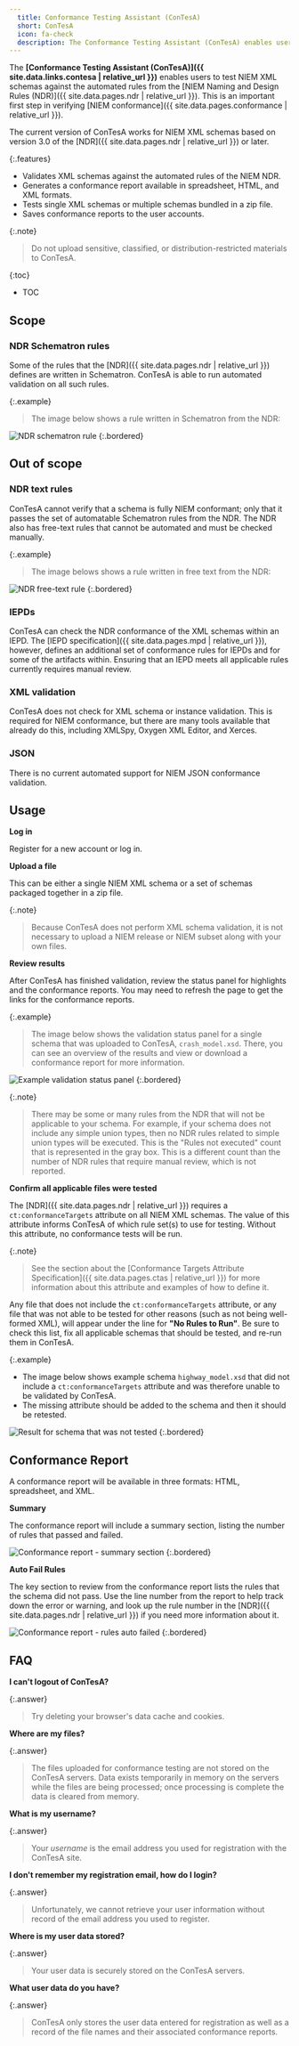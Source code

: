 ```yaml
---
  title: Conformance Testing Assistant (ConTesA)
  short: ConTesA
  icon: fa-check
  description: The Conformance Testing Assistant (ConTesA) enables users to test NIEM XML schemas against the automated rules from the NIEM Naming and Design Rules (NDR).
---
```


The **[Conformance Testing Assistant (ConTesA)]({{ site.data.links.contesa | relative_url }})** enables users to test NIEM XML schemas against the automated rules from the [NIEM Naming and Design Rules (NDR)]({{ site.data.pages.ndr | relative_url }}).  This is an important first step in verifying [NIEM conformance]({{ site.data.pages.conformance | relative_url }}).

The current version of ConTesA works for NIEM XML schemas based on version 3.0 of the [NDR]({{ site.data.pages.ndr | relative_url }}) or later.

{:.features}
- Validates XML schemas against the automated rules of the NIEM NDR.
- Generates a conformance report available in spreadsheet, HTML, and XML formats.
- Tests single XML schemas or multiple schemas bundled in a zip file.
- Saves conformance reports to the user accounts.

{:.note}
> Do not upload sensitive, classified, or distribution-restricted materials to ConTesA.

{:toc}
- TOC

<!--more-->

## Scope

### NDR Schematron rules

Some of the rules that the [NDR]({{ site.data.pages.ndr | relative_url }}) defines are written in Schematron.  ConTesA is able to run automated validation on all such rules.

{:.example}
> The image below shows a rule written in Schematron from the NDR:

![NDR schematron rule](assets/rule-schematron.png)
{:.bordered}

## Out of scope

### NDR text rules

ConTesA cannot verify that a schema is fully NIEM conformant; only that it passes the set of automatable Schematron rules from the NDR.  The NDR also has free-text rules that cannot be automated and must be checked manually.

{:.example}
> The image belows shows a rule written in free text from the NDR:

![NDR free-text rule](assets/rule-text.png)
{:.bordered}

### IEPDs

ConTesA can check the NDR conformance of the XML schemas within an IEPD.  The [IEPD specification]({{ site.data.pages.mpd | relative_url }}), however, defines an additional set of conformance rules for IEPDs and for some of the artifacts within.  Ensuring that an IEPD meets all applicable rules currently requires manual review.

### XML validation

ConTesA does not check for XML schema or instance validation.  This is required for NIEM conformance, but there are many tools available that already do this, including XMLSpy, Oxygen XML Editor, and Xerces.

### JSON

There is no current automated support for NIEM JSON conformance validation.

## Usage

**Log in**

Register for a new account or log in.

**Upload a file**

This can be either a single NIEM XML schema or a set of schemas packaged together in a zip file.

{:.note}
> Because ConTesA does not perform XML schema validation, it is not necessary to upload a NIEM release or NIEM subset along with your own files.

**Review results**

After ConTesA has finished validation, review the status panel for highlights and the conformance reports.  You may need to refresh the page to get the links for the conformance reports.

{:.example}
> The image below shows the validation status panel for a single schema that was uploaded to ConTesA, `crash_model.xsd`.  There, you can see an overview of the results and view or download a conformance report for more information.

![Example validation status panel](assets/validation-status-callouts.png)
{:.bordered}

{:.note}
> There may be some or many rules from the NDR that will not be applicable to your schema.  For example, if your schema does not include any simple union types, then no NDR rules related to simple union types will be executed.  This is the "Rules not executed" count that is represented in the gray box.  This is a different count than the number of NDR rules that require manual review, which is not reported.

**Confirm all applicable files were tested**

The [NDR]({{ site.data.pages.ndr | relative_url }}) requires a `ct:conformanceTargets` attribute on all NIEM XML schemas.  The value of this attribute informs ConTesA of which rule set(s) to use for testing.  Without this attribute, no conformance tests will be run.

{:.note}
> See the section about the [Conformance Targets Attribute Specification]({{ site.data.pages.ctas | relative_url }}) for more information about this attribute and examples of how to define it.

Any file that does not include the `ct:conformanceTargets` attribute, or any file that was not able to be tested for other reasons (such as not being well-formed XML), will appear under the line for **"No Rules to Run"**.  Be sure to check this list, fix all applicable schemas that should be tested, and re-run them in ConTesA.

{:.example}
- The image below shows example schema `highway_model.xsd` that did not include a `ct:conformanceTargets` attribute and was therefore unable to be validated by ConTesA.
- The missing attribute should be added to the schema and then it should be retested.

![Result for schema that was not tested](assets/validation-none.png)
{:.bordered}

## Conformance Report

A conformance report will be available in three formats: HTML, spreadsheet, and XML.

**Summary**

The conformance report will include a summary section, listing the number of rules that passed and failed.

![Conformance report - summary section](assets/report-summary.png)
{:.bordered}

**Auto Fail Rules**

The key section to review from the conformance report lists the rules that the schema did not pass.  Use the line number from the report to help track down the error or warning, and look up the rule number in the [NDR]({{ site.data.pages.ndr | relative_url }}) if you need more information about it.

![Conformance report - rules auto failed](assets/report-errors.png)
{:.bordered}

## FAQ

**I can't logout of ConTesA?**

{:.answer}
> Try deleting your browser's data cache and cookies.

**Where are my files?**

{:.answer}
> The files uploaded for conformance testing are not stored on the ConTesA servers. Data exists temporarily in memory on the servers while the files are being processed; once processing is complete the data is cleared from memory.

**What is my username?**

{:.answer}
> Your *username* is the email address you used for registration with the ConTesA site.

**I don't remember my registration email, how do I login?**

{:.answer}
> Unfortunately, we cannot retrieve your user information without record of the email address you used to register.

**Where is my user data stored?**

{:.answer}
> Your user data is securely stored on the ConTesA servers.

**What user data do you have?**

{:.answer}
> ConTesA only stores the user data entered for registration as well as a record of the file names and their associated conformance reports.
